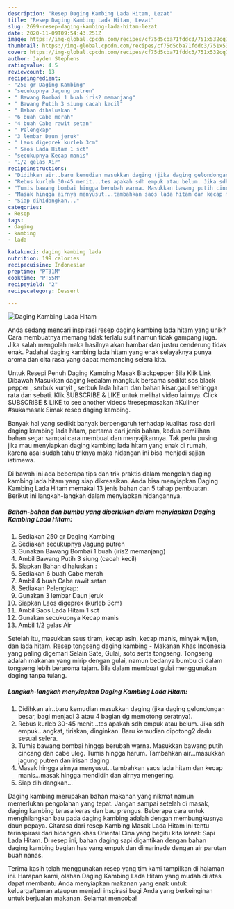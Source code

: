 ```yaml
---
description: "Resep Daging Kambing Lada Hitam, Lezat"
title: "Resep Daging Kambing Lada Hitam, Lezat"
slug: 2699-resep-daging-kambing-lada-hitam-lezat
date: 2020-11-09T09:54:43.251Z
image: https://img-global.cpcdn.com/recipes/cf75d5cba71fddc3/751x532cq70/daging-kambing-lada-hitam-foto-resep-utama.jpg
thumbnail: https://img-global.cpcdn.com/recipes/cf75d5cba71fddc3/751x532cq70/daging-kambing-lada-hitam-foto-resep-utama.jpg
cover: https://img-global.cpcdn.com/recipes/cf75d5cba71fddc3/751x532cq70/daging-kambing-lada-hitam-foto-resep-utama.jpg
author: Jayden Stephens
ratingvalue: 4.5
reviewcount: 13
recipeingredient:
- "250 gr Daging Kambing"
- "secukupnya Jagung putren"
- " Bawang Bombai 1 buah iris2 memanjang"
- " Bawang Putih 3 siung cacah kecil"
- " Bahan dihaluskan "
- "6 buah Cabe merah"
- "4 buah Cabe rawit setan"
- " Pelengkap"
- "3 lembar Daun jeruk"
- " Laos digeprek kurleb 3cm"
- " Saos Lada Hitam 1 sct"
- "secukupnya Kecap manis"
- "1/2 gelas Air"
recipeinstructions:
- "Didihkan air..baru kemudian masukkan daging (jika daging gelondongan besar, bagi menjadi 3 atau 4 bagian dg memotong seratnya)."
- "Rebus kurleb 30-45 menit...tes apakah sdh empuk atau belum. Jika sdh empuk...angkat, tiriskan, dinginkan. Baru kemudian dipotong2 dadu sesuai selera."
- "Tumis bawang bombai hingga berubah warna. Masukkan bawang putih cincang dan cabe uleg. Tumis hingga harum. Tambahkan air...masukkan jagung putren dan irisan daging."
- "Masak hingga airnya menyusut...tambahkan saos lada hitam dan kecap manis...masak hingga mendidih dan airnya mengering."
- "Siap dihidangkan..."
categories:
- Resep
tags:
- daging
- kambing
- lada

katakunci: daging kambing lada 
nutrition: 199 calories
recipecuisine: Indonesian
preptime: "PT31M"
cooktime: "PT55M"
recipeyield: "2"
recipecategory: Dessert

---
```



![Daging Kambing Lada Hitam](https://img-global.cpcdn.com/recipes/cf75d5cba71fddc3/751x532cq70/daging-kambing-lada-hitam-foto-resep-utama.jpg)

Anda sedang mencari inspirasi resep daging kambing lada hitam yang unik? Cara membuatnya memang tidak terlalu sulit namun tidak gampang juga. Jika salah mengolah maka hasilnya akan hambar dan justru cenderung tidak enak. Padahal daging kambing lada hitam yang enak selayaknya punya aroma dan cita rasa yang dapat memancing selera kita.

Untuk Resepi Penuh Daging Kambing Masak Blackpepper Sila Klik Link Dibawah Masukkan daging kedalam mangkuk bersama sedikit sos black pepper , serbuk kunyit , serbuk lada hitam dan bahan kisar.gaul sehingga rata dan sebati. Klik SUBSCRIBE &amp; LIKE untuk melihat video lainnya. Click SUBSCRIBE &amp; LIKE to see another videos #resepmasakan #Kuliner #sukamasak Simak resep daging kambing.

Banyak hal yang sedikit banyak berpengaruh terhadap kualitas rasa dari daging kambing lada hitam, pertama dari jenis bahan, kedua pemilihan bahan segar sampai cara membuat dan menyajikannya. Tak perlu pusing jika mau menyiapkan daging kambing lada hitam yang enak di rumah, karena asal sudah tahu triknya maka hidangan ini bisa menjadi sajian istimewa.


Di bawah ini ada beberapa tips dan trik praktis dalam mengolah daging kambing lada hitam yang siap dikreasikan. Anda bisa menyiapkan Daging Kambing Lada Hitam memakai 13 jenis bahan dan 5 tahap pembuatan. Berikut ini langkah-langkah dalam menyiapkan hidangannya.

<!--inarticleads1-->

##### Bahan-bahan dan bumbu yang diperlukan dalam menyiapkan Daging Kambing Lada Hitam:

1. Sediakan 250 gr Daging Kambing
1. Sediakan secukupnya Jagung putren
1. Gunakan  Bawang Bombai 1 buah (iris2 memanjang)
1. Ambil  Bawang Putih 3 siung (cacah kecil)
1. Siapkan  Bahan dihaluskan :
1. Sediakan 6 buah Cabe merah
1. Ambil 4 buah Cabe rawit setan
1. Sediakan  Pelengkap:
1. Gunakan 3 lembar Daun jeruk
1. Siapkan  Laos digeprek (kurleb 3cm)
1. Ambil  Saos Lada Hitam 1 sct
1. Gunakan secukupnya Kecap manis
1. Ambil 1/2 gelas Air


Setelah itu, masukkan saus tiram, kecap asin, kecap manis, minyak wijen, dan lada hitam. Resep tongseng daging kambing - Makanan Khas Indonesia yang paling digemari Selain Sate, Gulai, soto serta tongseng. Tongseng adalah makanan yang mirip dengan gulai, namun bedanya bumbu di dalam tongseng lebih beraroma tajam. Bila dalam membuat gulai menggunakan daging tanpa tulang. 

<!--inarticleads2-->

##### Langkah-langkah menyiapkan Daging Kambing Lada Hitam:

1. Didihkan air..baru kemudian masukkan daging (jika daging gelondongan besar, bagi menjadi 3 atau 4 bagian dg memotong seratnya).
1. Rebus kurleb 30-45 menit...tes apakah sdh empuk atau belum. Jika sdh empuk...angkat, tiriskan, dinginkan. Baru kemudian dipotong2 dadu sesuai selera.
1. Tumis bawang bombai hingga berubah warna. Masukkan bawang putih cincang dan cabe uleg. Tumis hingga harum. Tambahkan air...masukkan jagung putren dan irisan daging.
1. Masak hingga airnya menyusut...tambahkan saos lada hitam dan kecap manis...masak hingga mendidih dan airnya mengering.
1. Siap dihidangkan...


Daging kambing merupakan bahan makanan yang nikmat namun memerlukan pengolahan yang tepat. Jangan sampai setelah di masak, daging kambing terasa keras dan bau prengus. Beberapa cara untuk menghilangkan bau pada daging kambing adalah dengan membungkusnya daun pepaya. Citarasa dari resep Kambing Masak Lada Hitam ini tentu terinspirasi dari hidangan khas Oriental Cina yang begitu kita kenal: Sapi Lada Hitam. Di resep ini, bahan daging sapi digantikan dengan bahan daging kambing bagian has yang empuk dan dimarinade dengan air parutan buah nanas. 

Terima kasih telah menggunakan resep yang tim kami tampilkan di halaman ini. Harapan kami, olahan Daging Kambing Lada Hitam yang mudah di atas dapat membantu Anda menyiapkan makanan yang enak untuk keluarga/teman ataupun menjadi inspirasi bagi Anda yang berkeinginan untuk berjualan makanan. Selamat mencoba!
